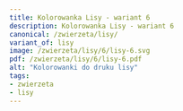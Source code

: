 ```yaml
---
title: Kolorowanka Lisy - wariant 6
description: Kolorowanka Lisy - wariant 6
canonical: /zwierzeta/lisy/
variant_of: lisy
image: /zwierzeta/lisy/6/lisy-6.svg
pdf: /zwierzeta/lisy/6/lisy-6.pdf
alt: "Kolorowanki do druku lisy"
tags:
- zwierzeta
- lisy
---
```


